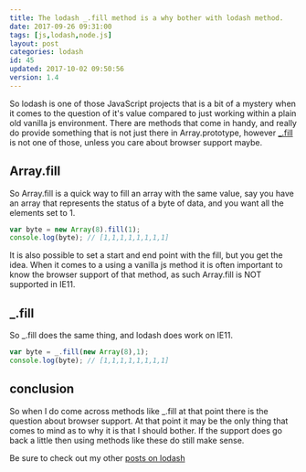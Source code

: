 ```yaml
---
title: The lodash _.fill method is a why bother with lodash method.
date: 2017-09-26 09:31:00
tags: [js,lodash,node.js]
layout: post
categories: lodash
id: 45
updated: 2017-10-02 09:50:56
version: 1.4
---
```


So lodash is one of those JavaScript projects that is a bit of a mystery when it comes to the question of it's value compared to just working within a plain old vanilla js environment. There are methods that come in handy, and really do provide something that is not just there in Array.prototype, however [_.fill](https://lodash.com/docs/4.17.4#fill) is not one of those, unless you care about browser support maybe.

<!-- more -->

## Array.fill

So Array.fill is a quick way to fill an array with the same value, say you have an array that represents the status of a byte of data, and you want all the elements set to 1.

```js
var byte = new Array(8).fill(1);
console.log(byte); // [1,1,1,1,1,1,1,1]
```

It is also possible to set a start and end point with the fill, but you get the idea. When it comes to a using a vanilla js method it is often important to know the browser support of that method, as such Array.fill is NOT supported in IE11.

## _.fill

So _.fill does the same thing, and lodash does work on IE11.

```js
var byte = _.fill(new Array(8),1);
console.log(byte); // [1,1,1,1,1,1,1,1]
```

## conclusion

So when I do come across methods like _.fill at that point there is the question about browser support. At that point it may be the only thing that comes to mind as to why it is that I should bother. If the support does go back a little then using methods like these do still make sense.

Be sure to check out my other [posts on lodash](/categories/lodash/)